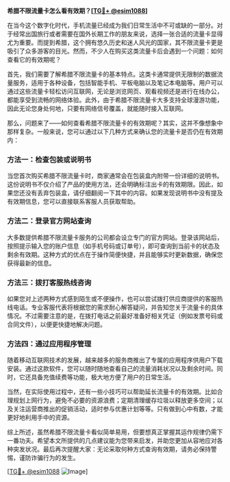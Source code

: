 **希腊不限流量卡怎么看有效期？[[TG💪+ @esim1088](https://t.me/s/esim1088)]**

在当今这个数字化时代，手机流量已经成为我们日常生活中不可或缺的一部分。对于经常出国旅行或者需要在国外长期工作的朋友来说，选择一张合适的流量卡显得尤为重要。而提到希腊，这个拥有悠久历史和迷人风光的国家，其不限流量卡更是吸引了众多游客的目光。然而，不少人在购买这类流量卡后会遇到一个问题：如何查看它的有效期呢？

首先，我们需要了解希腊不限流量卡的基本特点。这类卡通常提供无限制的数据流量服务，适用于各种设备，包括智能手机、平板电脑以及笔记本电脑等。用户可以通过这些流量卡轻松访问互联网，无论是浏览网页、观看视频还是进行在线办公，都能享受到流畅的网络体验。此外，由于希腊不限流量卡大多支持全球漫游功能，因此无论您身处何地，只要有网络信号覆盖，就能随时接入互联网。

那么，问题来了——如何查看希腊不限流量卡的有效期呢？其实，这并不像想象中那样复杂。一般来说，您可以通过以下几种方式来确认您的流量卡是否仍在有效期内：

### 方法一：检查包装或说明书

当您首次购买希腊不限流量卡时，商家通常会在包装盒内附带一份详细的说明书。这份说明书不仅介绍了产品的使用方法，还会明确标注出卡的有效期限。因此，如果您还没有丢弃包装盒，请仔细翻阅一下其中的内容。如果发现说明书中没有提及有效期信息，您可以直接联系客服人员获取帮助。

### 方法二：登录官方网站查询

大多数提供希腊不限流量卡服务的公司都会设立专门的官方网站。登录该网站后，按照提示输入您的账户信息（如手机号码或订单号），即可查询到当前卡的状态及剩余有效期。这种方式的优点在于操作简便快捷，并且能够实时更新数据，确保您获得最新的信息。

### 方法三：拨打客服热线咨询

如果您对上述两种方式感到陌生或不便操作，也可以尝试拨打供应商提供的客服热线电话。专业客服代表将根据您的需求耐心解答疑问，并告知您关于流量卡的具体情况。不过需要注意的是，在拨打电话之前最好准备好相关凭证（例如发票号码或合同文件），以便更快捷地解决问题。

### 方法四：通过应用程序管理

随着移动互联网技术的发展，越来越多的服务商推出了专属的应用程序供用户下载安装。通过这款软件，您可以随时随地查看自己的流量消耗状况以及剩余时间。同时，它还具备充值续费等功能，极大地方便了用户的日常生活。

当然，在实际使用过程中，还有一些小技巧可以帮助延长流量卡的有效期。比如合理规划上网行为，避免不必要的资源浪费；定期清理缓存垃圾以释放更多空间；以及关注运营商推出的促销活动，适时参与优惠计划等等。只有做到心中有数，才能更好地利用手中的资源。

综上所述，虽然希腊不限流量卡看似简单易用，但要想真正掌握其运作规律仍需下一番功夫。希望本文所提供的几点建议能为您带来启发，并助您更加从容地应对各种突发状况。最后再次提醒大家：无论采取何种方式查询有效期，请务必保持警惕，谨防诈骗行为的发生。

[[TG💪+ @esim1088](https://t.me/s/esim1088) ![Image](https://i.postimg.cc/4NQfJmqS/Snipaste-2025-05-13-00-14-12.png)]